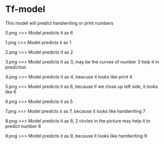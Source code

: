 # Tf-model
This model will predict handwriting or print numbers

0.png >>> Model predicts it as 6 

1.png >>> Model predicts it as 1

2.png >>> Model predicts it as 2

3.png >>> Model predicts it as 3, may be the curves of number 3 help it in prediction

4.png >>> Model predicts it as 4, beacuse it looks like print 4

5.png >>> Model predicts it as 6,  because if we close up left side, it looks like 6

6.png >>> Model predicts it as 5

7.png >>> Model predicts it as 7, because it looks like handwriting 7


8.png >>> Model predicts it as 8, 2 circles in the picture may help it to predict number 8

9.png >>> Model predicts it as 9, because it looks like handwriting 9
